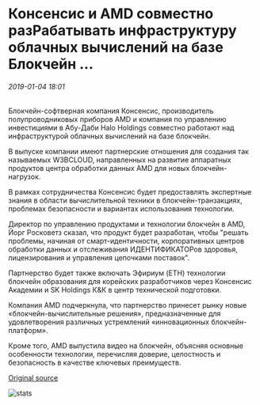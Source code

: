 # Консенсис и AMD совместно разРабатывать инфраструктуру облачных вычислений на базе Блокчейн ...

###### 2019-01-04 18:01

Блокчейн-софтверная компания Консенсис, производитель полупроводниковых приборов AMD и компания по управлению инвестициями в Абу-Даби Halo Holdings совместно работают над инфраструктурой облачных вычислений на базе блокчейн.

В выпуске компании имеют партнерские отношения для создания так называемых W3BCLOUD, направленных на развитие аппаратных продуктов центра обработки данных AMD для новых блокчейн-нагрузок.

В рамках сотрудничества Консенсис будет предоставлять экспертные знания в области вычислительной техники в блокчейн-транзакциях, проблемах безопасности и вариантах использования технологии.

Директор по управлению продуктами и технологии блокчейн в AMD, Йорг Росковетз сказал, что продукт будет разработан, чтобы "решать проблемы, начиная от смарт-идентичности, корпоративных центров обработки данных и отслеживания ИДЕНТИФИКАТОРов здоровья, лицензирования и управления цепочками поставок".

Партнерство будет также включать Эфириум (ETH) технологии блокчейн образования для корейских разработчиков через Консенсис Академии и SK Holdings К&К в центр технической подготовки.

Компания AMD подчеркнула, что партнерство принесет рынку новые «блокчейн-вычислительные решения», предназначенные для удовлетворения различных устремлений «инновационных блокчейн-платформ».

Кроме того, AMD выпустила видео на блокчейн, объясняя основные особенности технологии, перечисляя доверие, целостность и безопасность в качестве ключевых преимуществ.

[Original source](https://cointelegraph.com/news/consensys-and-amd-to-jointly-develop-blockchain-based-cloud-computing-infrastructure)

![stats](https://c.statcounter.com/11760860/0/a89fa40b/1/ "stats")